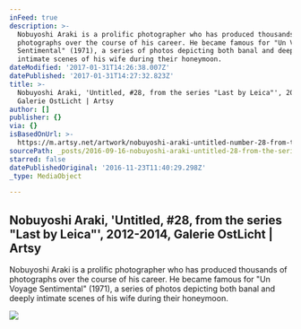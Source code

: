 ```yaml
---
inFeed: true
description: >-
  Nobuyoshi Araki is a prolific photographer who has produced thousands of
  photographs over the course of his career. He became famous for "Un Voyage
  Sentimental" (1971), a series of photos depicting both banal and deeply
  intimate scenes of his wife during their honeymoon.
dateModified: '2017-01-31T14:26:38.007Z'
datePublished: '2017-01-31T14:27:32.823Z'
title: >-
  Nobuyoshi Araki, 'Untitled, #28, from the series "Last by Leica"', 2012-2014,
  Galerie OstLicht | Artsy
author: []
publisher: {}
via: {}
isBasedOnUrl: >-
  https://m.artsy.net/artwork/nobuyoshi-araki-untitled-number-28-from-the-series-last-by-leica
sourcePath: _posts/2016-09-16-nobuyoshi-araki-untitled-28-from-the-series-last-by-le.md
starred: false
datePublishedOriginal: '2016-11-23T11:40:29.298Z'
_type: MediaObject

---
```

<article style=""><h1>Nobuyoshi Araki, 'Untitled, #28, from the series "Last by Leica"', 2012-2014, Galerie OstLicht | Artsy</h1><p>Nobuyoshi Araki is a prolific photographer who has produced thousands of photographs over the course of his career. He became famous for "Un Voyage Sentimental" (1971), a series of photos depicting both banal and deeply intimate scenes of his wife during their honeymoon.</p><img src="https://d32dm0rphc51dk.cloudfront.net/voJ8613f7v7yhc2lFJwt1A/large.jpg" /></article>
